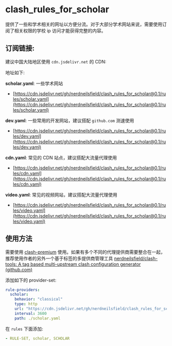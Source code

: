 # clash_rules_for_scholar
提供了一些和学术相关的网址以方便分流。对于大部分学术网站来说，需要使用订阅了相关权限的学校 ip 访问才能获得完整的内容。



## 订阅链接:



建议中国大陆地区使用 `cdn.jsdelivr.net` 的 CDN:



地址如下:



**scholar.yaml**: 一些学术网站

- [https://cdn.jsdelivr.net/gh/nerdneilsfield/clash_rules_for_scholar@0.1/rules/scholar.yaml](https://cdn.jsdelivr.net/gh/nerdneilsfield/clash_rules_for_scholar@0.1/rules/scholar.yaml)

**dev.yaml**: 一些常用的开发网站，建议搭配 `github.com` 测速使用

- [https://cdn.jsdelivr.net/gh/nerdneilsfield/clash_rules_for_scholar@0.1/rules/dev.yaml](https://cdn.jsdelivr.net/gh/nerdneilsfield/clash_rules_for_scholar@0.1/rules/dev.yaml)

**cdn.yaml**: 常见的 CDN 站点，建议搭配大流量代理使用

- [https://cdn.jsdelivr.net/gh/nerdneilsfield/clash_rules_for_scholar@0.1/rules/cdn.yaml](https://cdn.jsdelivr.net/gh/nerdneilsfield/clash_rules_for_scholar@0.1/rules/cdn.yaml)

**video.yaml**: 常见的视频网站，建议搭配大流量代理使用

- [https://cdn.jsdelivr.net/gh/nerdneilsfield/clash_rules_for_scholar@0.1/rules/video.yaml](https://cdn.jsdelivr.net/gh/nerdneilsfield/clash_rules_for_scholar@0.1/rules/video.yaml)



## 使用方法

需要使用 [clash-premium](https://github.com/Dreamacro/clash/releases/tag/premium) 使用。如果有多个不同的代理提供商需要整合在一起，推荐使用作者的另外一个基于标签的多提供商管理工具 [nerdneilsfield/clash-tools: A tag based multi-upstream clash configuration generator (github.com)](https://github.com/nerdneilsfield/clash-tools)



添加如下的 provider-set:



```yaml
rule-providers:
  scholar:
    behavior: "classical"
    type: http
    url: "https://cdn.jsdelivr.net/gh/nerdneilsfield/clash_rules_for_scholar@0.1/rules/scholar.yaml"
    interval: 3600
    path: ./scholar.yaml
```



在 `rules` 下面添加:

```yaml
- RULE-SET, scholar, SCHOLAR
```

